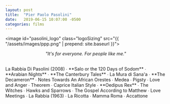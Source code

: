 ```yaml
---
layout: post
title:  "Pier Paolo Pasolini"
date:   2019-06-15 10:07:00 -0500
categories: films
---
```


<image id="pasolini_logo" class="logoSizing" src="{{ "/assets/images/ppp.png" | prepend: site.baseurl }}"></image>
<br>
<p style="text-align: center; font-style: italic">"It's for everyone. For people like me."</p>
<br>
La Rabbia Di Pasolini (2008) ∙
<span class="ppp_color">**Salo or the 120 Days of Sodom**</span> ∙
<span class="ppp_color">**Arabian Nights**</span> ∙
<span class="ppp_color">**The Canterbury Tales**</span> ∙
La Mura di Sana'a ∙
<span class="ppp_color">**The Decameron**</span> ∙
Notes Towards An African Orestes ∙
Medea ∙
Pigsty ∙
Love and Anger ∙
Theorem ∙
Caprice Italian Style ∙
<span class="ppp_color">**Oedipus Rex** ∙
The Witches ∙
Hawks and Sparrows ∙
The Gospel According to Matthew ∙
Love Meetings ∙
La Rabbia (1963) ∙
La Ricotta ∙
Mamma Roma ∙
Accattone